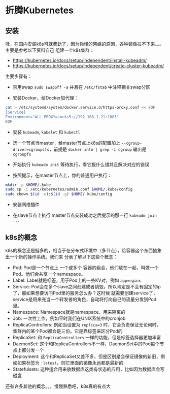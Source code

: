 # 折腾Kubernetes

## 安装

哇，在国内安装k8s可就费劲了，因为你懂的网络的原因，各种镜像拉不下来。。。主要是参考以下资料自己
组建一个k8s集群：

- https://kubernetes.io/docs/setup/independent/install-kubeadm/
- https://kubernetes.io/docs/setup/independent/create-cluster-kubeadm/

主要步骤有：

- 禁用swap `sudo swapoff -a` 并且在 `/etc/fstab` 中注释相关swap分区

- 安装Docker，给Docker加代理：

```bash
cat > /etc/systemd/system/docker.service.d/https-proxy.conf << EOF
[Service]
Environment="ALL_PROXY=socks5://192.168.1.21:1083"
EOF
```

- 安装 `kubeadm`, `kubelet` 和 `kubectl`

- 选一个节点当master，给master节点上k8s的配置加上 `--cgroup-driver=cgroupsfs`，前提是 `docker info | grep -i cgroup` 输出是 `cgroupfs`

- 开始执行 `kubeadm init` 等待执行，看它报什么错并且解决对应的错误

- 按照提示，在master节点上，你的普通用户执行：

```bash
mkdir -p $HOME/.kube
sudo cp -i /etc/kubernetes/admin.conf $HOME/.kube/config
sudo chown $(id -u):$(id -g) $HOME/.kube/config
```

- 安装网络插件

- 在slave节点上执行 master节点安装成功之后提示的那一行 `kubeadm join ...`

## k8s的概念

k8s的概念还是挺多的，相当于在分布式环境中（多节点），给容器这个东西抽象出一个新的操作系统。我们来
分表了解以下这些个概念：

- Pod: Pod是一个节点上 一个或多个 容器的组合，他们放在一起，叫做一个Pod。他们会共享一个namespace。
- Label: Label就是标签，用于Pod上的一些KV对，例如 `app=nginx`
- Service: Pod会在多个slave之间创建或者销毁，所以肯定是不会有固定的ip了，那如果想要访问Pod里的服务怎么办？这时候
就需要创建service了，service是用来充当一个转发者的角色，自动将打向自己的流量分发到Pod里。
- Namespace: Namespace就是namespace，用来隔离的
- Job: 一次性工作，例如平时我们在UNIX系统中的cronjob
- ReplicaControllers: 例如当设置为 `replica=3` 时，它会负责保证无论何时，集群内的某个Pod都会是三份。它是靠标签来区分Pod的
- ReplicaSet: 和 `ReplicaControllers` 一样的功能，但是标签选择器更加丰富
- DaemonSet: 这个和ReplicaControllers不一样，DaemonSet中的Pod每个节点上都分发一个
- Deployment: 这个和ReplicaSet又差不多，但是区别是会保证镜像的新旧，例如如果标签为 `:latest`，则它里面的镜像永远都是最新的
- Statefulsets: 这种适合用来放数据库这类有状态的应用，比如因为数据库会写磁盘

还有许多其他的概念。。。慢慢熟悉吧，k8s真的有点大
